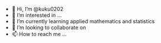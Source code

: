 - 👋 Hi, I’m @kuku0202
- 👀 I’m interested in ...
- 🌱 I’m currently learning applied mathematics and statistics
- 💞️ I’m looking to collaborate on 
- 📫 How to reach me ...

<!---
kuku0202/kuku0202 is a ✨ special ✨ repository because its `README.md` (this file) appears on your GitHub profile.
You can click the Preview link to take a look at your changes.
--->
